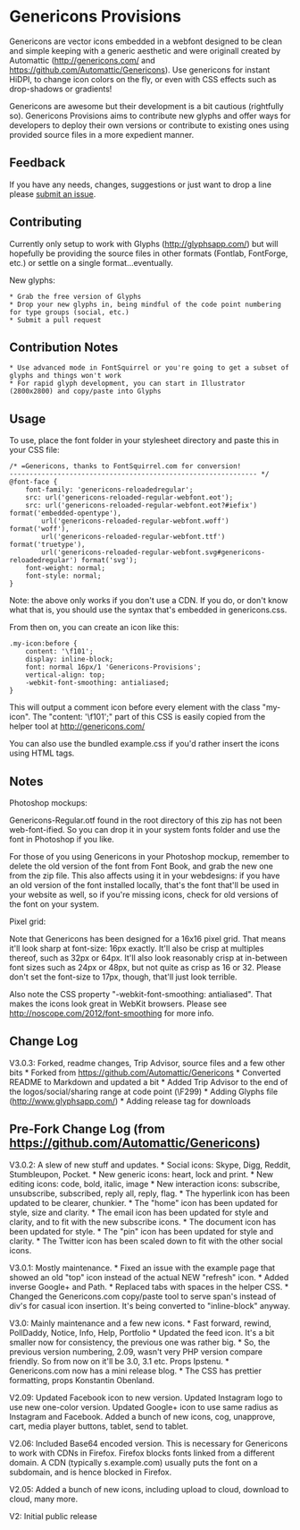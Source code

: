 Genericons Provisions
===

Genericons are vector icons embedded in a webfont designed to be clean and simple keeping with a generic aesthetic and were originall created by Automattic (http://genericons.com/ and https://github.com/Automattic/Genericons). Use genericons for instant HiDPI, to change icon colors on the fly, or even with CSS effects such as drop-shadows or gradients!

Genericons are awesome but their development is a bit cautious (rightfully so). Genericons Provisions aims to contribute new glyphs and offer ways for developers to deploy their own versions or contribute to existing ones using provided source files in a more expedient manner.


Feedback
---

If you have any needs, changes, suggestions or just want to drop a line please [submit an issue](https://github.com/ActionScripted/Genericons/issues).


Contributing
---

Currently only setup to work with Glyphs (http://glyphsapp.com/) but will hopefully be providing the source files in other formats (Fontlab, FontForge, etc.) or settle on a single format...eventually.

New glyphs:

    * Grab the free version of Glyphs
    * Drop your new glyphs in, being mindful of the code point numbering for type groups (social, etc.)
    * Submit a pull request


Contribution Notes
---
    * Use advanced mode in FontSquirrel or you're going to get a subset of glyphs and things won't work
    * For rapid glyph development, you can start in Illustrator (2800x2800) and copy/paste into Glyphs


Usage
---

To use, place the font folder in your stylesheet directory and paste this in your CSS file:

    /* =Genericons, thanks to FontSquirrel.com for conversion!
    -------------------------------------------------------------- */
    @font-face {
        font-family: 'genericons-reloadedregular';
        src: url('genericons-reloaded-regular-webfont.eot');
        src: url('genericons-reloaded-regular-webfont.eot?#iefix') format('embedded-opentype'),
            url('genericons-reloaded-regular-webfont.woff') format('woff'),
            url('genericons-reloaded-regular-webfont.ttf') format('truetype'),
            url('genericons-reloaded-regular-webfont.svg#genericons-reloadedregular') format('svg');
        font-weight: normal;
        font-style: normal;
    }

Note: the above only works if you don't use a CDN. If you do, or don't know what that is, you should use the syntax that's embedded in genericons.css.

From then on, you can create an icon like this:

    .my-icon:before {
        content: '\f101';
        display: inline-block;
        font: normal 16px/1 'Genericons-Provisions';
        vertical-align: top;
        -webkit-font-smoothing: antialiased;
    }

This will output a comment icon before every element with the class "my-icon". The "content: '\f101';" part of this CSS is easily copied from the helper tool at http://genericons.com/

You can also use the bundled example.css if you'd rather insert the icons using HTML tags.


Notes
---

Photoshop mockups:

Genericons-Regular.otf found in the root directory of this zip has not been web-font-ified. So you can drop it in your system fonts folder and use the font in Photoshop if you like.

For those of you using Genericons in your Photoshop mockup, remember to delete the old version of the font from Font Book, and grab the new one from the zip file. This also affects using it in your webdesigns: if you have an old version of the font installed locally, that's the font that'll be used in your website as well, so if you're missing icons, check for old versions of the font on your system.

Pixel grid:

Note that Genericons has been designed for a 16x16 pixel grid. That means it'll look sharp at font-size: 16px exactly. It'll also be crisp at multiples thereof, such as 32px or 64px. It'll also look reasonably crisp at in-between font sizes such as 24px or 48px, but not quite as crisp as 16 or 32. Please don't set the font-size to 17px, though, that'll just look terrible.

Also note the CSS property "-webkit-font-smoothing: antialiased". That makes the icons look great in WebKit browsers. Please see http://noscope.com/2012/font-smoothing for more info.


Change Log
---

V3.0.3:
Forked, readme changes, Trip Advisor, source files and a few other bits
    * Forked from https://github.com/Automattic/Genericons
    * Converted README to Markdown and updated a bit
    * Added Trip Advisor to the end of the logos/social/sharing range at code point (\F299)
    * Adding Glyphs file (http://www.glyphsapp.com/)
    * Adding release tag for downloads


Pre-Fork Change Log (from https://github.com/Automattic/Genericons)
---

V3.0.2:
A slew of new stuff and updates.
    * Social icons: Skype, Digg, Reddit, Stumbleupon, Pocket.
    * New generic icons: heart, lock and print.
    * New editing icons: code, bold, italic, image
    * New interaction icons: subscribe, unsubscribe, subscribed, reply all, reply, flag.
    * The hyperlink icon has been updated to be clearer, chunkier.
    * The "home" icon has been updated for style, size and clarity.
    * The email icon has been updated for style and clarity, and to fit with the new subscribe icons.
    * The document icon has been updated for style.
    * The "pin" icon has been updated for style and clarity.
    * The Twitter icon has been scaled down to fit with the other social icons.

V3.0.1:
Mostly maintenance.
    * Fixed an issue with the example page that showed an old "top" icon instead of the actual NEW "refresh" icon.
    * Added inverse Google+ and Path.
    * Replaced tabs with spaces in the helper CSS.
    * Changed the Genericons.com copy/paste tool to serve span's instead of div's for casual icon insertion. It's being converted to "inline-block" anyway.

V3.0:
Mainly maintenance and a few new icons.
    * Fast forward, rewind, PollDaddy, Notice, Info, Help, Portfolio
    * Updated the feed icon. It's a bit smaller now for consistency, the previous one was rather big.
    * So, the previous version numbering, 2.09, wasn't very PHP version compare friendly. So from now on it'll be 3.0, 3.1 etc. Props Ipstenu.
    * Genericons.com now has a mini release blog.
    * The CSS has prettier formatting, props Konstantin Obenland.

V2.09:
Updated Facebook icon to new version. Updated Instagram logo to use new one-color version. Updated Google+ icon to use same radius as Instagram and Facebook. Added a bunch of new icons, cog, unapprove, cart, media player buttons, tablet, send to tablet.

V2.06:
Included Base64 encoded version. This is necessary for Genericons to work with CDNs in Firefox. Firefox blocks fonts linked from a different domain. A CDN (typically s.example.com) usually puts the font on a subdomain, and is hence blocked in Firefox.

V2.05:
Added a bunch of new icons, including upload to cloud, download to cloud, many more.

V2:
Initial public release
